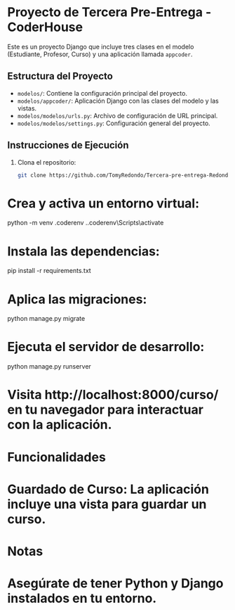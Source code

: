 # Proyecto de Tercera Pre-Entrega - CoderHouse

Este es un proyecto Django que incluye tres clases en el modelo (Estudiante, Profesor, Curso) y una aplicación llamada `appcoder`.

## Estructura del Proyecto

- `modelos/`: Contiene la configuración principal del proyecto.
- `modelos/appcoder/`: Aplicación Django con las clases del modelo y las vistas.
- `modelos/modelos/urls.py`: Archivo de configuración de URL principal.
- `modelos/modelos/settings.py`: Configuración general del proyecto.

## Instrucciones de Ejecución

1. Clona el repositorio:

   ```bash
   git clone https://github.com/TomyRedondo/Tercera-pre-entrega-Redondo.git

# Crea y activa un entorno virtual:
python -m venv .coderenv
.\.coderenv\Scripts\activate



# Instala las dependencias:
pip install -r requirements.txt


# Aplica las migraciones:
python manage.py migrate


# Ejecuta el servidor de desarrollo:
python manage.py runserver


# Visita http://localhost:8000/curso/ en tu navegador para interactuar con la aplicación.

# Funcionalidades
# Guardado de Curso: La aplicación incluye una vista para guardar un curso.

# Notas
# Asegúrate de tener Python y Django instalados en tu entorno.







